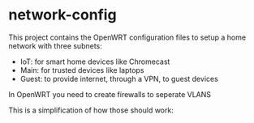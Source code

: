 # network-config
This project contains the OpenWRT configuration files to setup a home network with three subnets:
- IoT: for smart home devices like Chromecast
- Main: for trusted devices like laptops
- Guest: to provide internet, through a VPN, to guest devices

In OpenWRT you need to create firewalls to seperate VLANS

This is a simplification of how those should work:

